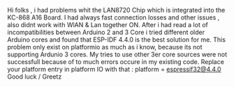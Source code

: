 Hi folks , i had problems whit the LAN8720 Chip which is integrated into the KC-868 A16 Board. I had always fast connection losses and other issues , also didnt work with WlAN & Lan together ON.
After i had read a lot of incompatibilities between Arduino 2 and 3 Core i tried different older Arduino cores and found that ESP-IDF 4.4.0 is the best solution for me.
This problem only exist on platformio as much as i know, because its not supporting Ardunio 3 cores. My tries to use other 3er core sources were not successfull because of to much errors occure in my existing code.
Replace your platform entry in platform IO with that :
platform = espressif32@4.4.0 
Good luck / Greetz
